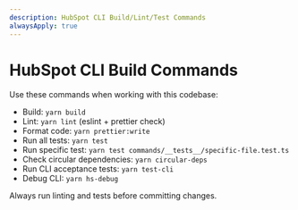 ```yaml
---
description: HubSpot CLI Build/Lint/Test Commands
alwaysApply: true
---
```


# HubSpot CLI Build Commands

Use these commands when working with this codebase:

- Build: `yarn build`
- Lint: `yarn lint` (eslint + prettier check)
- Format code: `yarn prettier:write`
- Run all tests: `yarn test`
- Run specific test: `yarn test commands/__tests__/specific-file.test.ts`
- Check circular dependencies: `yarn circular-deps`
- Run CLI acceptance tests: `yarn test-cli`
- Debug CLI: `yarn hs-debug`

Always run linting and tests before committing changes.